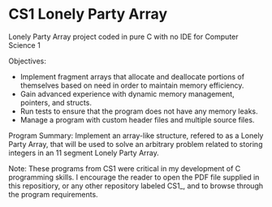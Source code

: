# CS1 Lonely Party Array

Lonely Party Array project coded in pure C with no IDE for Computer Science 1

Objectives:
- Implement fragment arrays that allocate and deallocate portions of themselves based on need in order to maintain memory efficiency.
- Gain advanced experience with dynamic memory management, pointers, and structs.
- Run tests to ensure that the program does not have any memory leaks.
- Manage a program with custom header files and multiple source files.

Program Summary: Implement an array-like structure, refered to as a Lonely Party Array, that will be used to solve an arbitrary problem related to storing integers in an 11 segment Lonely Party Array.

Note: These programs from CS1 were critical in my development of C programming skills. I encourage the reader to open the PDF file supplied in this repositiory, or any other repository labeled CS1_, and to browse through the program requirements.
